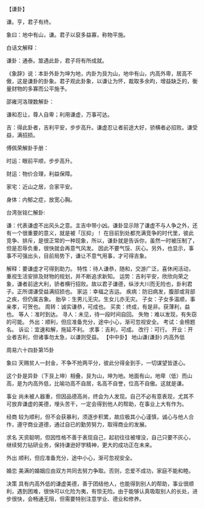 【谦卦】

谦。亨，君子有终。

象曰：地中有山，谦。君子以裒多益寡，称物平施。

白话文解释：

谦卦：通泰。筮遇此卦，君子将有所成就。

《象辞》说：本卦外卦为坤为地，内卦为艮为山，地中有山，内高外卑，居高不傲，这是谦卦的卦象。君子观此卦象，以谦让为怀，裁取多余昀，增益缺乏的，衡量财物的多寡而公平施予。

邵雍河洛理数解卦：

谦和忍让，尊人自卑；利用谦虚，万事可达。

吉：得此卦者，吉利平安，步步高升。谦虚忍让者前途大好，骄横者必招败。谦受益，满招损。

傅佩荣解卦手册：

时运：眼前平顺，步步高升。

财运：物价合理，利益保障。

家宅：近山之居，合家平安。

身体：内郁之症，放宽心胸。

台湾张铭仁解卦:

谦：代表谦虚不出风头之意。主吉中带小凶。谦卦显示除了谦虚不与人争之外，还有一个很重要的意义，就是被「压抑」！ 在目前到处都充满竞争的时代里，彼此竞争、排斥，是很正常的一种现象，所以，谦卦就是告诉你，虽然一时被压制了，但是忍辱负重，很快就会再意气风发。 因此不要气馁、灰心。另外，也显示，事事不可强出头，目前局势下，谦让不意气用事，才可得吉象。

解释：要谦虚才可得到助力。
特性：待人谦恭，随和，交游广泛，喜休闲活动，重视生活安排及财物的规划，并不断追求新知。
运势：吉利平安，欣欣向荣之象，谦者前途大利，骄者横行招败。故以君子谦德，纵涉大川而无险也，卦利君子。正所谓谦受益满招损也。
家运：幸福之吉运。
疾病：防旧病发，腹部或背部之疾，但仍属吉象。
胎孕：生男儿无灾。生女儿亦无灾。
子女：子女多温顺，事亲孝，可贺也。
周转：诚实谦恭，可成也。
买卖：终成，有是非。获薄利，益也。
等人：准时到达。
寻人：未见，待一段时间自回。
失物：难以发现，有失窃的可能。
外出：顺利，但应准备充分，途中小心，渐可忽视安全。
考试：金榜题名。
诉讼：宜速和解，拖延不利。
求事：吉利，可成。
改行：可行。
开业：开业者吉利，但诸事勿太急，以谦则受益。
【中中卦】 地山谦(谦卦) 内高外低

周易六十四卦第15卦

象曰 天赐贫人一封金，不争不抢两平分，彼此分得金到手，一切谋望皆遂心。

这个卦是异卦（下艮上坤）相叠，艮为山，坤为地。地面有山，地卑（低）而山高，是为内高外低，比喻功高不自居，名高不自誉，位高不自傲。这就是谦。

事业 尚未被人器重，但因品德高尚，终会为人发现。自己不必有意表现，尤其不可放弃谦虚的美德，埋头苦干，一定会得到他人的帮助，在事业上大有作为。

经商 较为顺利，但不会获暴利，须逐步积累，故应极其小心谨慎，诚心与他人合作，遵守商业道德，通过自已的勤劳努力，取得商业的发展。

求名 天资聪明，但因性格不善于表现自己，起初往往被埋没，自己只要不灰心，继续努力钻研业务，保持谦逊好学精神，更大的成功正在未来。

外出 顺利，但应准备充分，途中小心，渐可忽视安全。

婚恋 美满的婚姻应由双方共同去努力争取。否则，恋爱不成功，家庭不能和睦。

决策 具有内高外低的谦虚美德，善于团结他人，也能得到别人的帮助，事业很顺利，遇到困难，很快可以化险为夷，有惊无险。由于能够认真吸取别人的长处，进步很快，会畅通无阻，但需要特别注意学业、德业和修养。

